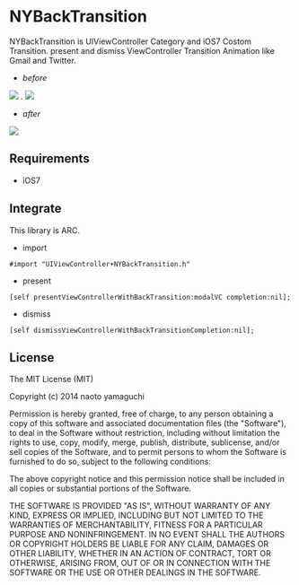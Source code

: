 # NYBackTransition

NYBackTransition is UIViewController Category and iOS7 Costom Transition.
present and dismiss ViewController Transition Animation like Gmail and Twitter.

- *before*

<img src="https://github.com/naoto0822/NYBackTransition/blob/develop/Doc/before.png?raw=true" /> . <img src="https://github.com/naoto0822/NYBackTransition/blob/develop/Doc/transition.png?raw=true" />

- *after*

<img src="https://github.com/naoto0822/NYBackTransition/blob/develop/Doc/after.png?raw=true" />

## Requirements

- iOS7

## Integrate

This library is ARC.

- import

```
#import "UIViewController+NYBackTransition.h"
```

- present

```
[self presentViewControllerWithBackTransition:modalVC completion:nil];
```

- dismiss

```
[self dismissViewControllerWithBackTransitionCompletion:nil];
```

## License

The MIT License (MIT)

Copyright (c) 2014 naoto yamaguchi

Permission is hereby granted, free of charge, to any person obtaining a copy
of this software and associated documentation files (the "Software"), to deal
in the Software without restriction, including without limitation the rights
to use, copy, modify, merge, publish, distribute, sublicense, and/or sell
copies of the Software, and to permit persons to whom the Software is
furnished to do so, subject to the following conditions:

The above copyright notice and this permission notice shall be included in all
copies or substantial portions of the Software.

THE SOFTWARE IS PROVIDED "AS IS", WITHOUT WARRANTY OF ANY KIND, EXPRESS OR
IMPLIED, INCLUDING BUT NOT LIMITED TO THE WARRANTIES OF MERCHANTABILITY,
FITNESS FOR A PARTICULAR PURPOSE AND NONINFRINGEMENT. IN NO EVENT SHALL THE
AUTHORS OR COPYRIGHT HOLDERS BE LIABLE FOR ANY CLAIM, DAMAGES OR OTHER
LIABILITY, WHETHER IN AN ACTION OF CONTRACT, TORT OR OTHERWISE, ARISING FROM,
OUT OF OR IN CONNECTION WITH THE SOFTWARE OR THE USE OR OTHER DEALINGS IN THE
SOFTWARE.

